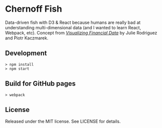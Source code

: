 # Chernoff Fish

Data-driven fish with D3 & React because humans are really bad at understanding multi-dimensional data (and I wanted to learn React, Webpack, etc). Concept from [*Visualizing Financial Data*](http://www.wiley.com/WileyCDA/WileyTitle/productCd-111890785X.html) by Julie Rodriguez and Piotr Kaczmarek.

## Development

```shell
> npm install
> npm start
```

## Build for GitHub pages
```shell
> webpack
```

## License

Released under the MIT license. See LICENSE for details.